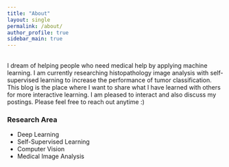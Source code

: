 ```yaml
---
title: "About"
layout: single
permalink: /about/
author_profile: true
sidebar_main: true
---
```


<br>I dream of helping people who need medical help by applying machine learning. I am currently researching histopathology image analysis with self-supervised learning to increase the performance of tumor classification. This blog is the place where I want to share what I have learned with others for more interactive learning. I am pleased to interact and also discuss my postings. Please feel free to reach out anytime :)

### Research Area

- Deep Learning
- Self-Supervised Learning
- Computer Vision
- Medical Image Analysis